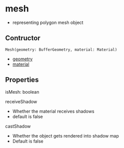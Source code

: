 # mesh

- representing polygon mesh object

## Contructor

`Mesh(geometry: BufferGeometry, material: Material)`

- [geometry](threejs-reference-geometry.md)
- [material](threejs-reference-materials.md)

## Properties

isMesh: boolean

receiveShadow

- Whether the material receives shadows
- default is false

castShadow

- Whether the object gets rendered into shadow map
- Default is false
